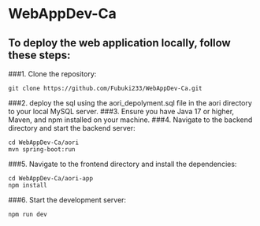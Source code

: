 # WebAppDev-Ca

## To deploy the web application locally, follow these steps:

###1. Clone the repository:
   ```
   git clone https://github.com/Fubuki233/WebAppDev-Ca.git
   ```
###2. deploy the sql using the aori_depolyment.sql file in the aori directory to your local MySQL server.
###3. Ensure you have Java 17 or higher, Maven, and npm installed on your machine.
###4. Navigate to the backend directory and start the backend server:
   ```
   cd WebAppDev-Ca/aori
   mvn spring-boot:run
   ```
###5. Navigate to the frontend directory and install the dependencies:
   ```
   cd WebAppDev-Ca/aori-app
   npm install
   ```
###6. Start the development server:
   ```
   npm run dev
   ```